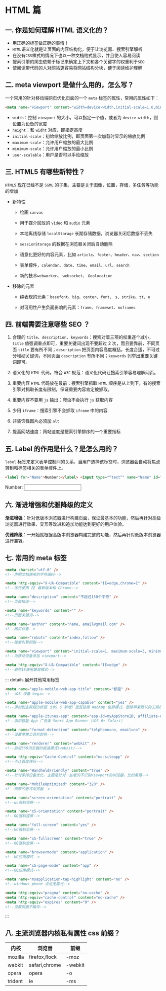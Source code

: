 # HTML 篇
<!-- 目录
[[toc]] -->
## 一. 你是如何理解 HTML 语义化的？

- 用正确的标签做正确的事情！
- `HTML`语义化就是让页面的内容结构化，便于让浏览器、搜索引擎解析
- 在没有`CSS`样式的情况下也以一种文档格式显示，并且使人容易阅读
- 搜索引擎的爬虫依赖于标记来确定上下文和各个关键字的权重利于`SEO`
- 使阅读带代码的人对网站更容易将网站结构分块，便于阅读维护理解

## 二. meta viewport 是做什么用的，怎么写？

一个常用的针对移动端网页优化页面的一个 `meta` 标签的属性，常用的属性如下：

```html
<meta name="viewport" content="width=device-width,initial-scale=1.0,minimum-scale=1.0,maximum-scale=1.0,user-scalable=no" />
```

- `width`：控制 `viewport` 的大小，可以指定一个值，或者为 `device-width`，则设置为设备的宽度
- `height`：和 `widht` 对应，即指定高度
- `initial-scale`：初始缩放比例，即页面第一次加载时显示的缩放比例
- `maximum-scale`：允许用户缩放的最大比例
- `minimum-scale`：允许用户缩放的最小比例
- `user-scalable`：用户是否可以手动缩放

## 三. HTML5 有哪些新特性？

`HTML5` 现在已经不是 `SGML` 的子集，主要是关于图像，位置，存储，多任务等功能的增加

- 新特性

  - 绘画 `canvas`

  - 用于媒介回放的 `video` 和 `audio` 元素

  - 本地离线存储 `localStorage` 长期存储数据，浏览器关闭后数据不丢失

  - `sessionStorage` 的数据在浏览器关闭后自动删除

  - 语意化更好的内容元素，比如 `article`、`footer`、`header`、`nav`、`section`

  - 表单控件，`calendar`、`date`、`time`、`email`、`url`、`search`

  - 新的技术`webworker`、 `websocket`、 `Geolocation`

- 移除的元素

  - 纯表现的元素：`basefont`、`big`、`center`、`font`、 `s`、`strike`、`tt`、`u`

  - 对可用性产生负面影响的元素：`frame`、`frameset`、`noframes`

## 四. 前端需要注意哪些 SEO ？

1. 合理的 `title`、`description`、`keywords`：搜索对着三项的权重逐个减小，`title` 值强调重点即可，重要关键词出现不要超过 2 次，而且要靠前，不同页面 `title` 要有所不同；`description` 把页面内容高度概括，长度合适，不可过分堆砌关键词，不同页面 `description` 有所不同；`keywords` 列举出重要关键词即可。
2. 语义化的 `HTML` 代码，符合 `W3C` 规范：语义化代码让搜索引擎容易理解网页。

3. 重要内容 `HTML` 代码放在最前：搜索引擎抓取 `HTML` 顺序是从上到下，有的搜索引擎对抓取长度有限制，保证重要内容肯定被抓取。
4. 重要内容不要用 `js` 输出：爬虫不会执行 `js` 获取内容

5. 少用 `iframe`：搜索引擎不会抓取 `iframe` 中的内容
6. 非装饰性图片必须加 `alt`

7. 提高网站速度：网站速度是搜索引擎排序的一个重要指标

## 五. Label 的作用是什么？是怎么用的？

`label` 标签来定义表单控制间的关系，当用户选择该标签时，浏览器会自动将焦点转到和标签相关的表单控件上。

```html
<label for="Name">Number:</label> <input type="“text“" name="Name" id="Name" />
```

<label for="Name">Number:</label>
<input type="text" name="Name" id="Name"/>

## 六. 渐进增强和优雅降级的定义

**渐进增强**：针对低版本浏览器进行构建页面，保证最基本的功能，然后再针对高级浏览器进行效果、交互等改进和追加功能达到更好的用户体验。

**优雅降级**：一开始就根据高版本浏览器构建完整的功能，然后再针对低版本浏览器进行兼容。

## 七. 常用的 meta 标签

```html
<meta charset="utf-8" />
<!--声明文档使用的字符编码-->
```

```html
<meta http-equiv="X-UA-Compatible" content="IE=edge,chrome=1" />
<!--优先使用 IE 最新版本和 Chrome-->
```

```html
<meta name="description" content="不超过150个字符" />
<!--页面描述-->
```

```html
<meta name="keywords" content="" />
<!--页面关键词-->
```

```html
<meta name="author" content="name, email@gmail.com" />
<!--网页作者-->
```

```html
<meta name="robots" content="index,follow" />
<!--搜索引擎抓取-->
```

```html
<meta name="viewport" content="initial-scale=1, maximum-scale=3, minimum-scale=1, user-scalable=no" />
<!--为移动设备添加 viewport-->
```

```html
<meta http-equiv="X-UA-Compatible" content="IE=edge" />
<!--避免IE使用兼容模式-->
```

::: details 展开其他常用标签

```html
<meta name="apple-mobile-web-app-title" content="标题" />
<!--iOS 设备 begin-->
```

```html
<meta name="apple-mobile-web-app-capable" content="yes" />
<!--添加到主屏后的标题（iOS 6 新增）是否启用 WebApp 全屏模式，删除苹果默认的工具栏和菜单栏-->
```

```html
<meta name="apple-itunes-app" content="app-id=myAppStoreID, affiliate-data=myAffiliateData, app-argument=myURL">
<!--添加智能 App 广告条 Smart App Banner（iOS 6+ Safari）
```

```html
<meta name="format-detection" content="telphone=no, email=no" />
<!--设置苹果工具栏颜色-->
```

```html
<meta name="renderer" content="webkit" />
<!--启用360浏览器的极速模式(webkit)-->
```

```html
<meta http-equiv="Cache-Control" content="no-siteapp" />
<!--不让百度转码-->
```

```html
<meta name="HandheldFriendly" content="true" />
<!--针对手持设备优化，主要是针对一些老的不识别viewport的浏览器，比如黑莓-->
```

```html
<meta name="MobileOptimized" content="320" />
<!--微软的老式浏览器-->
```

```html
<meta name="screen-orientation" content="portrait" />
<!--uc强制竖屏-->
```

```html
<meta name="x5-orientation" content="portrait" />
<!--QQ强制竖屏-->
```

```html
<meta name="full-screen" content="yes" />
<!--UC强制全屏-->
```

```html
<meta name="x5-fullscreen" content="true" />
<!--QQ强制全屏-->
```

```html
<meta name="browsermode" content="application" />
<!--UC应用模式-->
```

```html
<meta name="x5-page-mode" content="app" />
<!--QQ应用模式-->
```

```html
<meta name="msapplication-tap-highlight" content="no" />
<!--windows phone 点击无高光-->
```

```html
<meta http-equiv="pragma" content="no-cache" />
<meta http-equiv="cache-control" content="no-cache" />
<meta http-equiv="expires" content="0" />
<!--设置页面不缓存-->
```

:::

## 八. 主流浏览器内核私有属性 css 前缀？

| 内核    | 浏览器        | 前缀    |
| ------- | ------------- | ------- |
| mozilla | firefox,flock | -moz    |
| webkit  | safari,chrome | -webkit |
| opera   | opera         | -o      |
| trident | ie            | -ms     |
